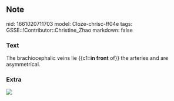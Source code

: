 ## Note
nid: 1661020711703
model: Cloze-chrisc-ff04e
tags: GSSE::!Contributor::Christine_Zhao
markdown: false

### Text
The brachiocephalic veins lie {{c1::<b>in front</b> of}} the
arteries and are asymmetrical.

### Extra
<img src="paste-61f2fcb45ecca5a4017bf114531b419aa05b9212.png">
